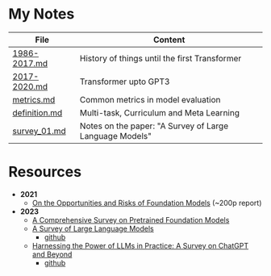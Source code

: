 # My Notes

| File | Content |
| --- | --- |
| [1986-2017.md](1986-2017.md) | History of things until the first Transformer |
| [2017-2020.md](2017-2020.md) | Transformer upto GPT3 |
| [metrics.md](metrics.md) | Common metrics in model evaluation |
| [definition.md](definition.md) | Multi-task, Curriculum and Meta Learning  |
| [survey_01.md](survey_01.md) | Notes on the paper: "A Survey of Large Language Models" |


# Resources

- **2021**
    - [On the Opportunities and Risks of Foundation Models](https://crfm.stanford.edu/report.html) (~200p report)
- **2023**
    - [A Comprehensive Survey on Pretrained Foundation Models](https://arxiv.org/abs/2302.09419)
    - [A Survey of Large Language Models](https://arxiv.org/abs/2303.18223)
        - [github](https://github.com/RUCAIBox/LLMSurvey)
    - [Harnessing the Power of LLMs in Practice: A Survey on ChatGPT and Beyond](https://arxiv.org/abs/2304.13712)
        - [github](https://github.com/Mooler0410/LLMsPracticalGuide)